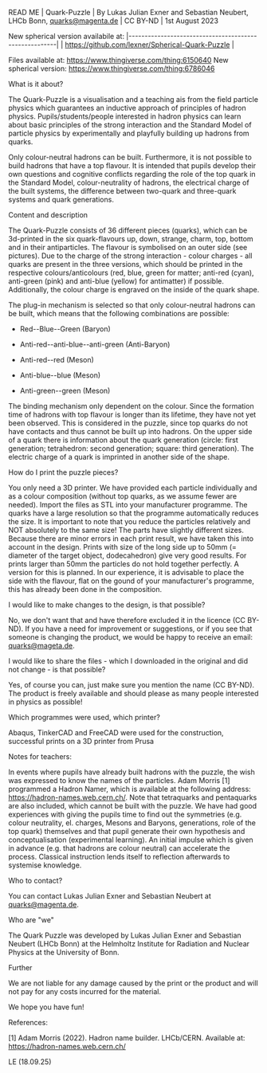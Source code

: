 READ ME | Quark-Puzzle | By Lukas Julian Exner and Sebastian Neubert, LHCb Bonn, quarks@magenta.de | CC BY-ND | 1st August 2023

New spherical version availabile at: 
|-------------------------------------------------------|
|	https://github.com/lexner/Spherical-Quark-Puzzle 	|
	

Files available at:	 		 https://www.thingiverse.com/thing:6150640 
New spherical version:		 https://www.thingiverse.com/thing:6786046

What is it about?
	
The Quark-Puzzle is a visualisation and a teaching ais from the field particle physics which guarantees an inductive approach of principles of hadron physics. Pupils/students/people interested in hadron physics can learn about basic principles of the strong interaction and the Standard Model of particle physics by experimentally and playfully building up hadrons from quarks.

Only colour-neutral hadrons can be built. Furthermore, it is not possible to build hadrons that have a top flavour. It is intended that pupils develop their own questions and cognitive conflicts regarding the role of the top quark in the Standard Model, colour-neutrality of hadrons, the electrical charge of the built systems, the difference between two-quark and three-quark systems and quark generations.

Content and description

The Quark-Puzzle consists of 36 different pieces (quarks), which can be 3d-printed in the six quark-flavours up, down, strange, charm, top, bottom and in their antiparticles. The flavour is symbolised on an outer side (see pictures).
Due to the charge of the strong interaction - colour charges - all quarks are present in the three versions, which should be printed in the respective colours/anticolours (red, blue, green for matter; anti-red (cyan), anti-green (pink) and anti-blue (yellow) for antimatter) if possible. Additionally, the colour charge is engraved on the inside of the quark shape. 

The plug-in mechanism is selected so that only colour-neutral hadrons can be built, which means that the following combinations are possible:

		
  - Red--Blue--Green 			(Baryon)
		
  - Anti-red--anti-blue--anti-green 	(Anti-Baryon)
	
  - Anti-red--red 			(Meson)
	
  - Anti-blue--blue 			(Meson)
	
  - Anti-green--green 			(Meson)

The binding mechanism only dependent on the colour. Since the formation time of hadrons with top flavour is longer than its lifetime, they have not yet been observed. This is considered in the puzzle, since top quarks do not have contacts and thus cannot be built up into hadrons. On the upper side of a quark there is information about the quark generation (circle: first generation; tetrahedron: second generation; square: third generation). The electric charge of a quark is imprinted in another side of the shape.

How do I print the puzzle pieces?

You only need a 3D printer. We have provided each particle individually and as a colour composition (without top quarks, as we assume fewer are needed). Import the files as STL into your manufacturer programme. The quarks have a large resolution so that the programme automatically reduces the size.
It is important to note that you reduce the particles relatively and NOT absolutely to the same size! The parts have slightly different sizes.		
Because there are minor errors in each print result, we have taken this into account in the design. Prints with size of the long side up to 50mm (= diameter of the target object, dodecahedron) give very good results. For prints larger than 50mm the particles do not hold together perfectly. A version for this is planned.
In our experience, it is advisable to place the side with the flavour, flat on the gound of your manufacturer's programme, this has already been done in the composition.  

I would like to make changes to the design, is that possible?

No, we don't want that and have therefore excluded it in the licence (CC BY-ND). If you have a need for improvement or suggestions, or if you see that someone is changing the product, we would be happy to receive an email: quarks@mageta.de.

I would like to share the files - which I downloaded in the original and did not change - is that possible?

Yes, of course you can, just make sure you mention the name (CC BY-ND). The product is freely available and should please as many people interested in physics as possible!

Which programmes were used, which printer?

Abaqus, TinkerCAD and FreeCAD were used for the construction, successful prints on a 3D printer from Prusa 

Notes for teachers:

In events where pupils have already built hadrons with the puzzle, the wish was expressed to know the names of the particles. Adam Morris [1] programmed a Hadron Namer, which is available at the following address: https://hadron-names.web.cern.ch/. Note that tetraquarks and pentaquarks are also included, which cannot be built with the puzzle.
We have had good experiences with giving the pupils time to find out the symmetries (e.g. colour neutrality, el. charges, Mesons and Baryons, generations, role of the top quark) themselves and that pupil generate their own hypothesis and conceptualisation (experimental learning). An initial impulse which is given in advance (e.g. that hadrons are colour neutral) can accelerate the process. Classical instruction lends itself to reflection afterwards to systemise knowledge. 

Who to contact?

You can contact Lukas Julian Exner and Sebastian Neubert at quarks@magenta.de.

Who are "we"

The Quark Puzzle was developed by Lukas Julian Exner and Sebastian Neubert (LHCb Bonn) at the Helmholtz Institute for Radiation and Nuclear Physics at the University of Bonn.

Further

We are not liable for any damage caused by the print or the product and will not pay for any costs incurred for the material.

We hope you have fun!

References:
	
 [1] Adam Morris (2022). Hadron name builder. LHCb/CERN. Available at: https://hadron-names.web.cern.ch/




LE (18.09.25)
